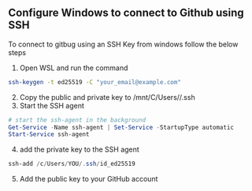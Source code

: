 ## Configure Windows to connect to Github using SSH

To connect to gitbug using an SSH Key from windows follow the below steps
1. Open WSL and run the command 
```bash
ssh-keygen -t ed25519 -C "your_email@example.com"
```
2. Copy the public and private key to /mnt/C/Users/<username>/.ssh
3. Start the SSH agent
```powershell
# start the ssh-agent in the background
Get-Service -Name ssh-agent | Set-Service -StartupType automatic
Start-Service ssh-agent
```
4. add the private key to the SSH agent
```powershell
ssh-add /c/Users/YOU/.ssh/id_ed25519
```
5. Add the public key to your GitHub account